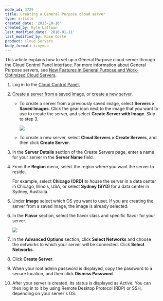 ```yaml
---
node_id: 3729
title: Creating a General Purpose cloud server
type: article
created_date: '2013-10-16'
created_by: Kyle Laffoon
last_modified_date: '2016-01-11'
last_modified_by: Rose Coste
product: Cloud Servers
body_format: tinymce
---
```


This article explains how to set up a General Purpose cloud server
through the Cloud Control Panel interface. For more information about
General Purpose servers, see [New Features in General Purpose and
Work-Optimized Cloud
Servers](/how-to/new-features-in-general-purpose-and-work-optimized-cloud-servers).

1.  Log in to the [Cloud
    Control Panel.](https://mycloud.rackspace.com)

2.  [Create a server from a saved image](#fromsavedimage), or [create a
    new server](#createnew).
    -   To create a server from a previously saved image,
        select **Servers &gt; Saved Images**. Click the gear icon next
        to the image that you want to use to create the server, and
        select **Create Server with Image**. Skip to step 3.

        ![](https://8026b2e3760e2433679c-fffceaebb8c6ee053c935e8915a3fbe7.ssl.cf2.rackcdn.com/field/image/SavedImages.png)

    -   To create a new server, select **Cloud Servers &gt; Create
        Servers**, and then click **Create Server**.


3.  In the **Server Details** section of the Create Servers page, enter
    a name for your server in the **Server Name** field.

4.  From the **Region** menu, select the region where you want the
    server to reside.

    For example, select **Chicago (ORD)** to house the server in a data
    center in Chicago, Illinois, USA, or select **Sydney (SYD)** for a
    data center in Sydney, Australia.

5.  Under **Image** select which OS you want to uset. If you are
    creating the server from a saved image, the image is already
    selected.

6.  In the **Flavor** section, select the flavor class and specific
    flavor for your server.

    ![](https://8026b2e3760e2433679c-fffceaebb8c6ee053c935e8915a3fbe7.ssl.cf2.rackcdn.com/field/image/FlavorImg.png)

7.  In the **Advanced Options** section, click **Select Networks** and
    choose the networks to which your server will be connected.
    Click **Select Networks**.

8.  Click **Create Server**.

9.  When your root admin password is displayed, copy the password to a
    secure location, and then click **Dismiss Password**.

10. After your server is created, its status is displayed as Active. You
    can then log in to it by using Remote Desktop Protocol (RDP) or SSH,
    depending on your server's OS.


